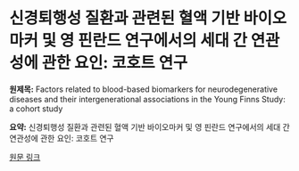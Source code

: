 # 신경퇴행성 질환과 관련된 혈액 기반 바이오마커 및 영 핀란드 연구에서의 세대 간 연관성에 관한 요인: 코호트 연구

**원제목:** Factors related to blood-based biomarkers for neurodegenerative diseases and their intergenerational associations in the Young Finns Study: a cohort study

**요약:** 신경퇴행성 질환과 관련된 혈액 기반 바이오마커 및 영 핀란드 연구에서의 세대 간 연관성에 관한 요인: 코호트 연구

[원문 링크](https://scholar.google.com/scholar_url?url=https://www.thelancet.com/journals/lanhl/article/PIIS2666-7568(25)00036-4/fulltext&hl=ko&sa=X&d=14129144085470432952&ei=6ip1aPHRK7WP6rQPleKgkQQ&scisig=AAZF9b8q4b4nfGJIqLBWhrTsHSoC&oi=scholaralrt&hist=BNQUaiIAAAAJ:10702514552365139929:AAZF9b_p8ac5YEjatl29a6pJ1Eh_&html=&pos=4&folt=kw-top)
